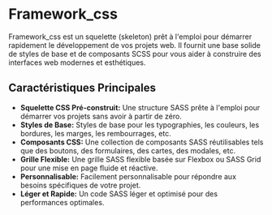 # Framework_css

Framework_css est un squelette (skeleton) prêt à l'emploi pour démarrer rapidement le développement de vos projets web. Il fournit une base solide de styles de base et de composants SCSS pour vous aider à construire des interfaces web modernes et esthétiques.

## Caractéristiques Principales

- **Squelette CSS Pré-construit:** Une structure SASS prête à l'emploi pour démarrer vos projets sans avoir à partir de zéro.
- **Styles de Base:** Styles de base pour les typographies, les couleurs, les bordures, les marges, les rembourrages, etc.
- **Composants CSS:** Une collection de composants SASS réutilisables tels que des boutons, des formulaires, des cartes, des modales, etc.
- **Grille Flexible:** Une grille SASS flexible basée sur Flexbox ou SASS Grid pour une mise en page fluide et réactive.
- **Personnalisable:** Facilement personnalisable pour répondre aux besoins spécifiques de votre projet.
- **Léger et Rapide:** Un code SASS léger et optimisé pour des performances optimales.

